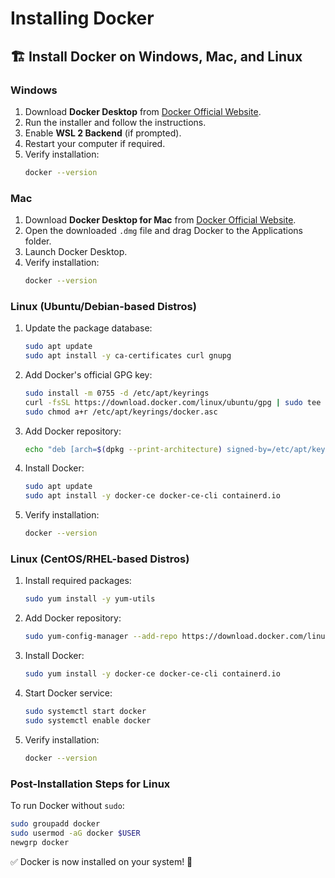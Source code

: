 # Installing Docker  

## 🏗️ Install Docker on Windows, Mac, and Linux  

### **Windows**
1. Download **Docker Desktop** from [Docker Official Website](https://www.docker.com/products/docker-desktop).
2. Run the installer and follow the instructions.
3. Enable **WSL 2 Backend** (if prompted).
4. Restart your computer if required.
5. Verify installation:  
   ```sh
   docker --version
   ```

### **Mac**
1. Download **Docker Desktop for Mac** from [Docker Official Website](https://www.docker.com/products/docker-desktop).
2. Open the downloaded `.dmg` file and drag Docker to the Applications folder.
3. Launch Docker Desktop.
4. Verify installation:  
   ```sh
   docker --version
   ```

### **Linux (Ubuntu/Debian-based Distros)**
1. Update the package database:
   ```sh
   sudo apt update
   sudo apt install -y ca-certificates curl gnupg
   ```
2. Add Docker's official GPG key:
   ```sh
   sudo install -m 0755 -d /etc/apt/keyrings
   curl -fsSL https://download.docker.com/linux/ubuntu/gpg | sudo tee /etc/apt/keyrings/docker.asc > /dev/null
   sudo chmod a+r /etc/apt/keyrings/docker.asc
   ```
3. Add Docker repository:
   ```sh
   echo "deb [arch=$(dpkg --print-architecture) signed-by=/etc/apt/keyrings/docker.asc] https://download.docker.com/linux/ubuntu $(lsb_release -cs) stable" | sudo tee /etc/apt/sources.list.d/docker.list > /dev/null
   ```
4. Install Docker:
   ```sh
   sudo apt update
   sudo apt install -y docker-ce docker-ce-cli containerd.io
   ```
5. Verify installation:
   ```sh
   docker --version
   ```

### **Linux (CentOS/RHEL-based Distros)**
1. Install required packages:
   ```sh
   sudo yum install -y yum-utils
   ```
2. Add Docker repository:
   ```sh
   sudo yum-config-manager --add-repo https://download.docker.com/linux/centos/docker-ce.repo
   ```
3. Install Docker:
   ```sh
   sudo yum install -y docker-ce docker-ce-cli containerd.io
   ```
4. Start Docker service:
   ```sh
   sudo systemctl start docker
   sudo systemctl enable docker
   ```
5. Verify installation:
   ```sh
   docker --version
   ```

### **Post-Installation Steps for Linux**
To run Docker without `sudo`:
```sh
sudo groupadd docker
sudo usermod -aG docker $USER
newgrp docker
```

✅ Docker is now installed on your system! 🎉
